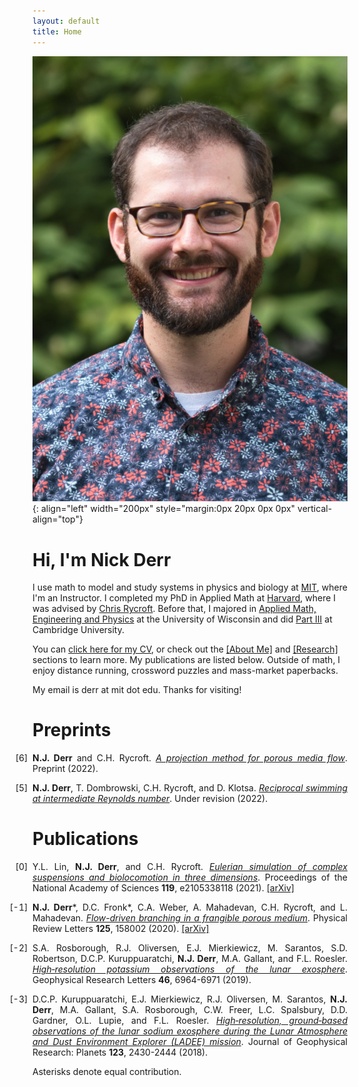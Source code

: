 ```yaml
---
layout: default
title: Home
---
```



![This is me](/assets/img/me.png "This is a picture of my face."){: align="left" width="200px" style="margin:0px 20px 0px 0px" vertical-align="top"}

# Hi, I'm Nick Derr
I use math to model and study systems in physics and biology at [MIT](https://math.mit.edu), where I'm an Instructor. I completed my PhD in Applied Math at [Harvard](https://www.seas.harvard.edu), where I was advised by [Chris Rycroft](https://people.math.wisc.edu/~chr). Before that, I majored in [Applied Math, Engineering and Physics](https://amep.math.wisc.edu) at the University of Wisconsin and did [Part III](https://www.maths.cam.ac.uk/postgrad/part-iii/current) at Cambridge University.

You can [click here for my CV](/assets/files/cv.pdf), or check out the [[About Me]](/biography.html) and [[Research]](/research.html) sections to learn more. My publications are listed below. Outside of math, I enjoy distance running, crossword puzzles and mass-market paperbacks.

My email is derr at mit dot edu. Thanks for visiting!

# Preprints
<style>
ol.key>li::marker {
  content: "[" counter(list-item) "]  ";
}
ol.key { padding-left: 0em; }
ol.key>li:not(:last-child) {
  margin-bottom: 1em;
}
</style>
<ol reversed class="key" start="6">
<li><p style="text-align:justify;margin:0;"><b>N.J. Derr</b> and C.H. Rycroft. <a href="https://arxiv.org/abs/2206.14379" class="link"><span><em>A projection method for porous media flow</em></span></a>. Preprint (2022).</p></li>
<li><p style="text-align:justify;margin:0;"><b>N.J. Derr</b>, T. Dombrowski, C.H. Rycroft, and D. Klotsa. <a href="https://arxiv.org/abs/2202.03669" class="link"><span><em>Reciprocal swimming at intermediate Reynolds number</em></span></a>. Under revision (2022).</p></li>
</ol>

# Publications
<style>
ol.key>li::marker {
  content: "[" counter(list-item) "]  ";
}
ol.key { padding-left: 0em; }
ol.key>li:not(:last-child) {
  margin-bottom: 1em;
}
</style>
<ol reversed class="key">
<li><p style="text-align:justify;margin:0;">Y.L. Lin, <b>N.J. Derr</b>, and C.H. Rycroft. <a href="http://dx.doi.org/10.1073/pnas.2105338118" class="link"><span><em>Eulerian simulation of complex suspensions and biolocomotion in three dimensions</em></span></a>. Proceedings of the National Academy of Sciences <b>119</b>, e2105338118 (2021). <a href="https://arxiv.org/abs/2104.00095" class="link"><span>[arXiv]</span></a></p></li>
<li><p style="text-align:justify;margin:0;"><b>N.J. Derr</b>*, D.C. Fronk*, C.A. Weber, A. Mahadevan, C.H. Rycroft, and L. Mahadevan. <a href="http://dx.doi.org/10.1103/PhysRevLett.125.158002" class="link"><span><em>Flow-driven branching in a frangible porous medium</em></span></a>. Physical Review Letters <b>125</b>, 158002 (2020). <a href="https://arxiv.org/abs/2007.02997" class="link"><span>[arXiv]</span></a></p></li>
<li><p style="text-align:justify;margin:0;">S.A. Rosborough, R.J. Oliversen, E.J. Mierkiewicz, M. Sarantos, S.D. Robertson, D.C.P. Kuruppuaratchi, <b>N.J. Derr</b>, M.A. Gallant, and F.L. Roesler. <a href="http://dx.doi.org/10.1029/2019GL083022" class="link"><span><em>High‐resolution potassium observations of the lunar exosphere</em></span></a>. Geophysical Research Letters <b>46</b>, 6964-6971 (2019).</p></li>
<li><p style="text-align:justify;margin:0;">D.C.P. Kuruppuaratchi, E.J. Mierkiewicz, R.J. Oliversen, M. Sarantos, <b>N.J. Derr</b>, M.A. Gallant, S.A. Rosborough, C.W. Freer, L.C. Spalsbury, D.D. Gardner, O.L. Lupie, and F.L. Roesler. <a href="http://dx.doi.org/10.1029/2018JE005717" class="link"><span><em>High‐resolution, ground‐based observations of the lunar sodium exosphere during the Lunar Atmosphere and Dust Environment Explorer (LADEE) mission</em></span></a>. Journal of Geophysical Research: Planets <b>123</b>, 2430-2444 (2018).</p></li>
</ol>

Asterisks denote equal contribution.
